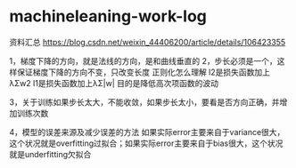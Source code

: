 # machineleaning-work-log
资料汇总
https://blog.csdn.net/weixin_44406200/article/details/106423355

1，梯度下降的方向，就是法线的方向，是和曲线垂直的
2，步长必须是一个，这样保证梯度下降的方向不变，只改变长度
正则化怎么理解
l2是损失函数加上λΣw2 
l1是损失函数加上λΣ|w|
目的是降低高次项函数的波动

3，关于训练如果步长太大，不能收敛，如果步长太小，要看是否方向正确，并增加训练次数

4，模型的误差来源及减少误差的方法
如果实际error主要来自于variance很大，这个状况就是overfitting过拟合；如果实际error主要来自于bias很大，这个状况就是underfitting欠拟合
